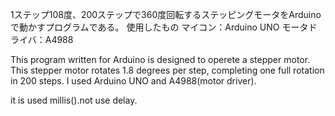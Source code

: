 1ステップ108度、200ステップで360度回転するステッピングモータをArduinoで動かすプログラムである。
使用したもの
マイコン：Arduino UNO
モータドライバ：A4988

This program written for Arduino is designed to operete a stepper motor.  This stepper motor rotates 1.8 degrees per step, completing one full rotation in 200 steps. 
I used Arduino UNO and A4988(motor driver).

it is used millis().not use delay.